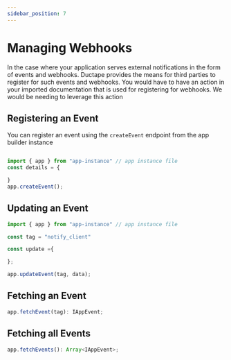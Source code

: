 ```yaml
---
sidebar_position: 7
---
```


# Managing Webhooks

In the case where your application serves external notifications in  the form of events and webhooks. Ductape provides the means for third parties to register for such events and webhooks. You would have to have an action in your imported documentation that is used for registering for webhooks. We would be needing to leverage this action

## Registering an Event

You can register an event using the `createEvent` endpoint from the app builder instance


``` typescript

import { app } from "app-instance" // app instance file 
const details = {

}
app.createEvent();
```

## Updating an Event

``` typescript
import { app } from "app-instance" // app instance file 

const tag = "notify_client"

const update ={

};

app.updateEvent(tag, data);
```

## Fetching an Event
``` typescript
app.fetchEvent(tag): IAppEvent;
```


## Fetching all Events
``` typescript
app.fetchEvents(): Array<IAppEvent>;
```

